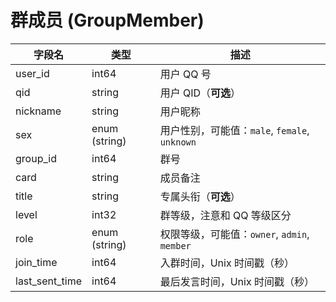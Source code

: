 # 群成员 (GroupMember)
| 字段名 | 类型 | 描述 |
| --- | --- | --- |
| user_id | int64 | 用户 QQ 号 |
| qid | string | 用户 QID（**可选**） |
| nickname | string | 用户昵称 |
| sex | enum (string) | 用户性别，可能值：`male`, `female`, `unknown` |
| group_id | int64 | 群号 |
| card | string | 成员备注 |
| title | string | 专属头衔（**可选**） |
| level | int32 | 群等级，注意和 QQ 等级区分 |
| role | enum (string) | 权限等级，可能值：`owner`, `admin`, `member` |
| join_time | int64 | 入群时间，Unix 时间戳（秒） |
| last_sent_time | int64 | 最后发言时间，Unix 时间戳（秒） |

